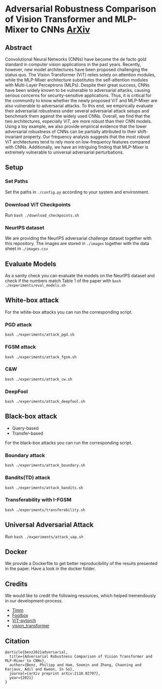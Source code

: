 # Adversarial Robustness Comparison of Vision Transformer and MLP-Mixer to CNNs [ArXiv](https://arxiv.org/pdf/2110.02797.pdf)

## Abstract 
Convolutional Neural Networks (CNNs) have become the de facto gold standard in computer vision applications in the past years. Recently, however, new model architectures have been proposed challenging the status quo. The Vision Transformer (ViT) relies solely on attention modules, while the MLP-Mixer architecture substitutes the self-attention modules with Multi-Layer Perceptrons (MLPs). Despite their great success, CNNs have been widely known to be vulnerable to adversarial attacks, causing serious concerns for security-sensitive applications. Thus, it is critical for the community to know whether the newly proposed ViT and MLP-Mixer are also vulnerable to adversarial attacks. To this end, we empirically evaluate their adversarial robustness under several adversarial attack setups and benchmark them against the widely used CNNs. Overall, we find that the two architectures, especially ViT, are more robust than their CNN models. Using a toy example, we also provide empirical evidence that the lower adversarial robustness of CNNs can be partially attributed to their shift-invariant property. Our frequency analysis suggests that the most robust ViT architectures tend to rely more on low-frequency features compared with CNNs. Additionally, we have an intriguing finding that MLP-Mixer is extremely vulnerable to universal adversarial perturbations.

## Setup 
### Set Paths
Set the paths in `./config.py` according to your system and environment.

### Download ViT Checkpoints
Run `bash ./download_checkpoints.sh`

### NeurIPS dataset
We are providing the NeurIPS adversarial challenge dataset together with this repository. The images are stored in `./images` together with the data sheet in `./images.csv`

## Evaluate Models
As a sanity check you can evaluate the models on the NeurIPS dataset and check if the numbers match Table 1 of the paper with `bash ./experiments/eval_models.sh`

## White-box attack
For the white-box attacks you can run the corresponding script.

### PGD attack
`bash ./experiments/attack_pgd.sh`

### FGSM attack
`bash ./experiments/attack_fgsm.sh`

### C&W
`bash ./experiments/attack_cw.sh`

### DeepFool
`bash ./experiments/attack_deepfool.sh`




## Black-box attack
* Query-based
* Transfer-based

For the black-box attacks you can run the corresponding script.

### Boundary attack
`bash ./experiments/attack_boundary.sh`
### Bandits(TD) attack
`bash ./experiments/attack_bandits.sh`
### Transferability with I-FGSM
`bash ./experiments/transferability.sh`


## Universal Adversarial Attack
Run `bash ./experiments/attack_uap.sh`

## Docker
We provide a Dockerfile to get better reproducibility of the results presented in the paper. Have a look in the docker folder.

## Credits
We would like to credit the following resources, which helped tremendously in our development-process.
 * [Timm](https://github.com/rwightman/pytorch-image-models)
 * [Foolbox](https://github.com/bethgelab/foolbox)
 * [ViT-pytorch](https://github.com/jeonsworld/ViT-pytorch)
 * [vision_transformer](https://github.com/google-research/vision_transformer)
 <!--* [blackbox-bandits](https://github.com/blackbox-bandits/blackbox-attacks-bandits-priors)-->

## Citation
```
@article{benz2021adversarial,
  title={Adversarial Robustness Comparison of Vision Transformer and MLP-Mixer to CNNs},
  author={Benz, Philipp and Ham, Soomin and Zhang, Chaoning and Karjauv, Adil and Kweon, In So},
  journal={arXiv preprint arXiv:2110.02797},
  year={2021}
}
```
